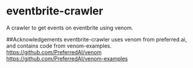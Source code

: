# eventbrite-crawler
A crawler to get events on eventbrite using venom. 

##Acknowledgements
eventbrite-crawler uses venom from preferred.ai, and contains code from venom-examples. 
https://github.com/PreferredAI/venom
https://github.com/PreferredAI/venom-examples